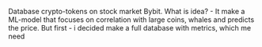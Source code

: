 Database crypto-tokens on stock market Bybit. 
What is idea? - It make a ML-model that focuses on correlation with large coins, whales and predicts the price.
But first - i decided make a full database with metrics, which me need
